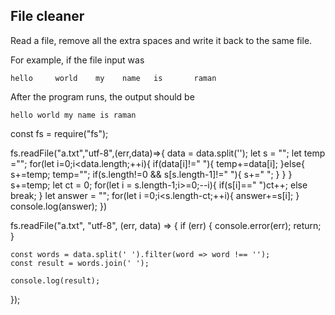 ## File cleaner
Read a file, remove all the extra spaces and write it back to the same file.

For example, if the file input was
```
hello     world    my    name   is       raman
```

After the program runs, the output should be

```
hello world my name is raman
```


const fs = require("fs");

fs.readFile("a.txt","utf-8",(err,data)=>{
    data = data.split('');
    let s = "";
    let temp ="";
    for(let i=0;i<data.length;++i){
        if(data[i]!=" "){
            temp+=data[i];
        }else{
            s+=temp;
            temp="";
            if(s.length!=0 && s[s.length-1]!=" "){
                s+=" ";
            }
        }
    }
    s+=temp;
    let ct = 0;
    for(let i = s.length-1;i>=0;--i){
        if(s[i]==" ")ct++;
        else break;
    }
    let answer = "";
    for(let i =0;i<s.length-ct;++i){
        answer+=s[i];
    }
    console.log(answer);
})

fs.readFile("a.txt", "utf-8", (err, data) => {
    if (err) {
        console.error(err);
        return;
    }

    const words = data.split(' ').filter(word => word !== '');
    const result = words.join(' ');

    console.log(result);
});